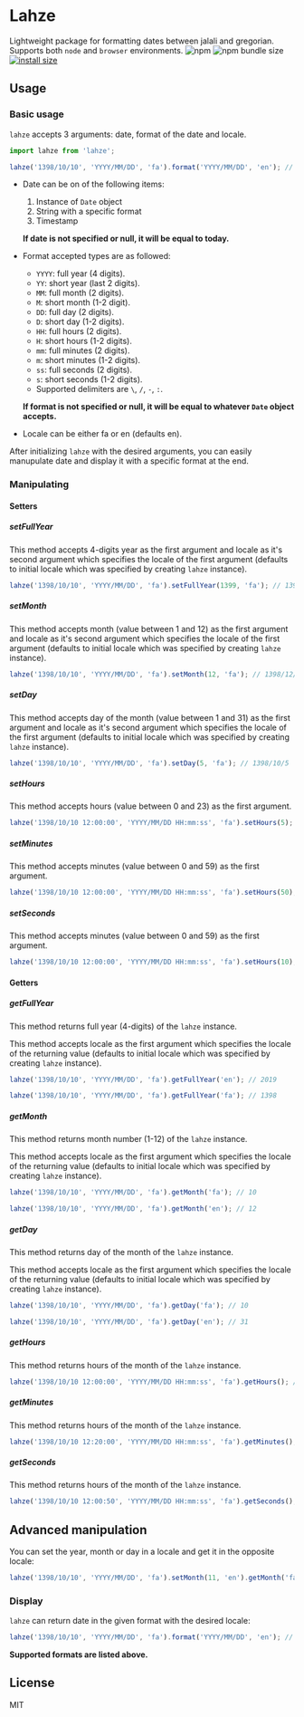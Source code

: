 # Lahze

Lightweight package for formatting dates between jalali and gregorian. Supports both `node` and `browser` environments.
![npm](https://img.shields.io/npm/dw/lahze?label=Downloads)
![npm bundle size](https://img.shields.io/bundlephobia/minzip/lahze)
[![install size](https://packagephobia.now.sh/badge?p=hod)](https://packagephobia.now.sh/result?p=lahze)


## Usage

### Basic usage

`lahze` accepts 3 arguments: date, format of the date and locale.

```js
import lahze from 'lahze';

lahze('1398/10/10', 'YYYY/MM/DD', 'fa').format('YYYY/MM/DD', 'en'); // 2019/12/31
```

* Date can be on of the following items:
  1. Instance of `Date` object
  2. String with a specific format
  3. Timestamp

  **If date is not specified or null, it will be equal to today.**

* Format accepted types are as followed:
  * `YYYY`: full year (4 digits).
  * `YY`: short year (last 2 digits).
  * `MM`: full month (2 digits).
  * `M`: short month (1-2 digit).
  * `DD`: full day (2 digits).
  * `D`: short day (1-2 digits).
  * `HH`: full hours (2 digits).
  * `H`: short hours (1-2 digits).
  * `mm`: full minutes (2 digits).
  * `m`: short minutes (1-2 digits).
  * `ss`: full seconds (2 digits).
  * `s`: short seconds (1-2 digits).
  * Supported delimiters are `\`, `/`, `-`, `:`.

  **If format is not specified or null, it will be equal to whatever `Date` object accepts.**

* Locale can be either fa or en (defaults en).

After initializing `lahze` with the desired arguments, you can easily manupulate date and display it with a specific format at the end.

### Manipulating

#### Setters

##### setFullYear

This method accepts 4-digits year as the first argument and locale as it's second argument which specifies the locale of the first argument (defaults to initial locale which was specified by creating `lahze` instance).

```js
lahze('1398/10/10', 'YYYY/MM/DD', 'fa').setFullYear(1399, 'fa'); // 1399/10/10
```

##### setMonth

This method accepts month (value between 1 and 12) as the first argument and locale as it's second argument which specifies the locale of the first argument (defaults to initial locale which was specified by creating `lahze` instance).

```js
lahze('1398/10/10', 'YYYY/MM/DD', 'fa').setMonth(12, 'fa'); // 1398/12/10
```

##### setDay

This method accepts day of the month (value between 1 and 31) as the first argument and locale as it's second argument which specifies the locale of the first argument (defaults to initial locale which was specified by creating `lahze` instance).

```js
lahze('1398/10/10', 'YYYY/MM/DD', 'fa').setDay(5, 'fa'); // 1398/10/5
```

##### setHours

This method accepts hours (value between 0 and 23) as the first argument.

```js
lahze('1398/10/10 12:00:00', 'YYYY/MM/DD HH:mm:ss', 'fa').setHours(5); // 1398/10/10 5:00:00
```

##### setMinutes

This method accepts minutes (value between 0 and 59) as the first argument.

```js
lahze('1398/10/10 12:00:00', 'YYYY/MM/DD HH:mm:ss', 'fa').setHours(50); // 1398/10/10 12:50:00
```

##### setSeconds

This method accepts minutes (value between 0 and 59) as the first argument.

```js
lahze('1398/10/10 12:00:00', 'YYYY/MM/DD HH:mm:ss', 'fa').setHours(10); // 1398/10/10 12:00:10
```

#### Getters

##### getFullYear

This method returns full year (4-digits) of the `lahze` instance.

This method accepts locale as the first argument which specifies the locale of the returning value (defaults to initial locale which was specified by creating `lahze` instance).

```js
lahze('1398/10/10', 'YYYY/MM/DD', 'fa').getFullYear('en'); // 2019

lahze('1398/10/10', 'YYYY/MM/DD', 'fa').getFullYear('fa'); // 1398
```

##### getMonth

This method returns month number (1-12) of the `lahze` instance.

This method accepts locale as the first argument which specifies the locale of the returning value (defaults to initial locale which was specified by creating `lahze` instance).

```js
lahze('1398/10/10', 'YYYY/MM/DD', 'fa').getMonth('fa'); // 10

lahze('1398/10/10', 'YYYY/MM/DD', 'fa').getMonth('en'); // 12
```

##### getDay

This method returns day of the month of the `lahze` instance.

This method accepts locale as the first argument which specifies the locale of the returning value (defaults to initial locale which was specified by creating `lahze` instance).

```js
lahze('1398/10/10', 'YYYY/MM/DD', 'fa').getDay('fa'); // 10

lahze('1398/10/10', 'YYYY/MM/DD', 'fa').getDay('en'); // 31
```

##### getHours

This method returns hours of the month of the `lahze` instance.

```js
lahze('1398/10/10 12:00:00', 'YYYY/MM/DD HH:mm:ss', 'fa').getHours(); // 12
```

##### getMinutes

This method returns hours of the month of the `lahze` instance.

```js
lahze('1398/10/10 12:20:00', 'YYYY/MM/DD HH:mm:ss', 'fa').getMinutes(); // 20
```

##### getSeconds

This method returns hours of the month of the `lahze` instance.

```js
lahze('1398/10/10 12:00:50', 'YYYY/MM/DD HH:mm:ss', 'fa').getSeconds(); // 50
```

## Advanced manipulation

You can set the year, month or day in a locale and get it in the opposite locale:

```js
lahze('1398/10/10', 'YYYY/MM/DD', 'fa').setMonth(11, 'en').getMonth('fa'); // 8
```

### Display

`lahze` can return date in the given format with the desired locale:

```js
lahze('1398/10/10', 'YYYY/MM/DD', 'fa').format('YYYY/MM/DD', 'en'); // 2019/12/31
```

**Supported formats are listed above.**

## License
MIT